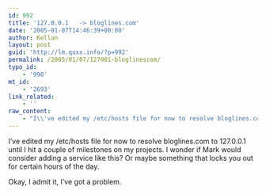 ```yaml
---
id: 992
title: '127.0.0.1   -> bloglines.com'
date: '2005-01-07T14:46:39+00:00'
author: Kellan
layout: post
guid: 'http://lm.quxx.info/?p=992'
permalink: /2005/01/07/127001-bloglinescom/
typo_id:
    - '990'
mt_id:
    - '2693'
link_related:
    - ''
raw_content:
    - "I\\'ve edited my /etc/hosts file for now to resolve bloglines.com to 127.0.0.1 until I hit a couple of milestones on my projects.  I wonder if Mark would consider adding a service like this?  Or maybe something that locks you out for certain hours of the day.\n\nOkay, I admit it, I\\'ve got a problem."
---
```


I’ve edited my /etc/hosts file for now to resolve bloglines.com to 127.0.0.1 until I hit a couple of milestones on my projects. I wonder if Mark would consider adding a service like this? Or maybe something that locks you out for certain hours of the day.

Okay, I admit it, I’ve got a problem.